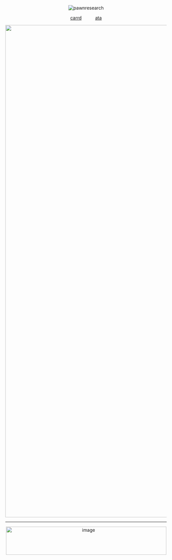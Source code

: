 <p align="center"> <img src="https://komarev.com/ghpvc/?username=pawnresearch&label=✦&color=grey&style=square" alt="pawnresearch" /> </p>

<p align="center">
  <a href="https://pawnresearch.carrd.co/">carrd</a> ⠀ ⠀ ⠀<a href="https://https://pawnresearch.atabook.org/">ata</a>
</p>

<p align="center">
 <img width="2048" height="1536" alt="image" src="https://github.com/user-attachments/assets/eb6c5840-2eb1-42dc-8780-64ef38015311" />
</p>

---- 
<p align="center">
 <img width="501" height="88" alt="image" src="https://github.com/user-attachments/assets/90ad7ee9-1695-4089-bb47-c89326bb5c88" />
</p>
